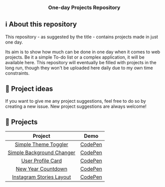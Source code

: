 <h3 align="center">
  One-day Projects Repository
</h3>

## :information_source: About this repository

This repository - as suggested by the title - contains projects made in just one day.

Its aim is to show how much can be done in one day when it comes to web projects. Be it a simple To-do list or a complex application, it will be available here. This repository will eventually be filled with projects in the long run, though they won't be uploaded here daily due to my own time constraints.

## :thought_balloon: Project ideas

If you want to give me any project suggestions, feel free to do so by creating a new issue. New project suggestions are always welcome!

## :pencil: Projects

|                                                   Project                                                   |                         Demo                          |
| :---------------------------------------------------------------------------------------------------------: | :---------------------------------------------------: |
|        [Simple Theme Toggler](https://github.com/rodrigoftw/onedayprojects/tree/master/themetoggler)        | [CodePen](https://codepen.io/rodrigoftw/full/PoGqWqX) |
|   [Simple Background Changer](https://github.com/rodrigoftw/onedayprojects/tree/master/backgroundchanger)   | [CodePen](https://codepen.io/rodrigoftw/full/GRjJVLj) |
|        [User Profile Card](https://github.com/rodrigoftw/onedayprojects/tree/master/userprofilecard)        | [CodePen](https://codepen.io/rodrigoftw/full/mdrVPEE) |
|       [New Year Countdown](https://github.com/rodrigoftw/onedayprojects/tree/master/newyearcountdown)       | [CodePen](https://codepen.io/rodrigoftw/full/wvzGRgb) |
| [Instagram Stories Layout](https://github.com/rodrigoftw/onedayprojects/tree/master/instagramstorieslayout) | [CodePen](https://codepen.io/rodrigoftw/full/YzGWWPq) |

